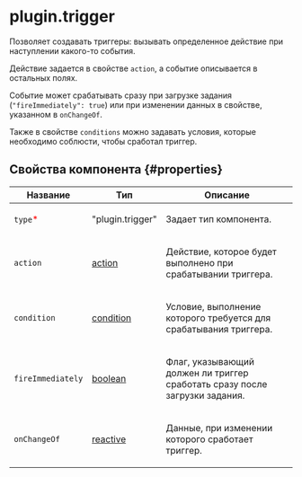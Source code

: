 # plugin.trigger

Позволяет создавать триггеры: вызывать определенное действие при наступлении какого-то события.

Действие задается в свойстве `action`, а событие описывается в остальных полях.

Событие может срабатывать сразу при загрузке задания (`"fireImmediately": true`) или при изменении данных в свойстве, указанном в `onChangeOf`.

Также в свойстве `conditions` можно задавать условия, которые необходимо соблюсти, чтобы сработал триггер.

## Свойства компонента {#properties}

| Название                                 | Тип                                                                                    | Описание                                                                           |
| ---------------------------------------- | -------------------------------------------------------------------------------------- | ---------------------------------------------------------------------------------- |
| `type`<span style="color: red">\*</span> | "plugin.trigger"                                                                       | <p>Задает тип компонента.</p>                                                      |
| `action`                                 | <a class="xref popup-link" href="../concepts/types.dita#types/action">action</a>       | <p>Действие, которое будет выполнено при срабатывании триггера.</p>                |
| `condition`                              | <a class="xref popup-link" href="../concepts/types.dita#types/condition">condition</a> | <p>Условие, выполнение которого требуется для срабатывания триггера.</p>           |
| `fireImmediately`                        | <a class="xref popup-link" href="../concepts/types.dita#types/boolean">boolean</a>     | <p>Флаг, указывающий должен ли триггер сработать сразу после загрузки задания.</p> |
| `onChangeOf`                             | <a class="xref popup-link" href="../concepts/types.dita#types/reactive">reactive</a>   | <p>Данные, при изменении которого сработает триггер.</p>                           |
